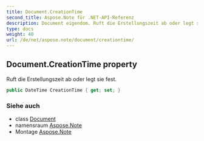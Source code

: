 ```yaml
---
title: Document.CreationTime
second_title: Aspose.Note für .NET-API-Referenz
description: Document eigendom. Ruft die Erstellungszeit ab oder legt sie fest.
type: docs
weight: 40
url: /de/net/aspose.note/document/creationtime/
---
```

## Document.CreationTime property

Ruft die Erstellungszeit ab oder legt sie fest.

```csharp
public DateTime CreationTime { get; set; }
```

### Siehe auch

* class [Document](../)
* namensraum [Aspose.Note](../../document/)
* Montage [Aspose.Note](../../../)


